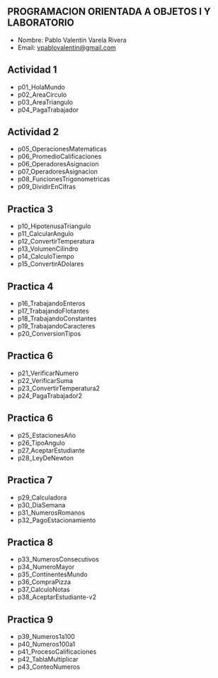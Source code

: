 ## PROGRAMACION ORIENTADA A OBJETOS I Y LABORATORIO
- Nombre: Pablo Valentin Varela Rivera
- Email: vpablovalentin@gmail.com

## Actividad 1
- p01_HolaMundo
- p02_AreaCirculo
- p03_AreaTriangulo
- p04_PagaTrabajador 

## Actividad 2
- p05_OperacionesMatematicas
- p06_PromedioCalificaciones
- p06_OperadoresAsignacion
- p07_OperadoresAsignacion
- p08_FuncionesTrigonometricas
- p09_DividirEnCifras

## Practica 3
- p10_HipotenusaTriangulo
- p11_CalcularAngulo
- p12_ConvertirTemperatura
- p13_VolumenCilindro
- p14_CalculoTiempo
- p15_ConvertirADolares

## Practica 4
- p16_TrabajandoEnteros
- p17_TrabajandoFlotantes
- p18_TrabajandoConstantes
- p19_TrabajandoCaracteres
- p20_ConversionTipos 

## Practica 6
- p21_VerificarNumero
- p22_VerificarSuma
- p23_ConvertirTemperatura2
- p24_PagaTrabajador2

## Practica 6
- p25_EstacionesAño
- p26_TipoAngulo
- p27_AceptarEstudiante 
- p28_LeyDeNewton

## Practica 7
- p29_Calculadora
- p30_DiaSemana
- p31_NumerosRomanos
- p32_PagoEstacionamiento 

## Practica 8 
- p33_NumerosConsecutivos
- p34_NumeroMayor
- p35_ContinentesMundo
- p36_CompraPizza
- p37_CalculoNotas
- p38_AceptarEstudiante-v2

## Practica 9
- p39_Numeros1a100
- p40_Numeros100a1
- p41_ProcesoCalificaciones
- p42_TablaMultiplicar
- p43_ConteoNumeros